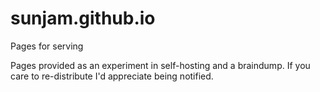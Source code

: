# sunjam.github.io
Pages for serving

Pages provided as an experiment in self-hosting and a braindump.  If you care to re-distribute I'd appreciate being notified.
